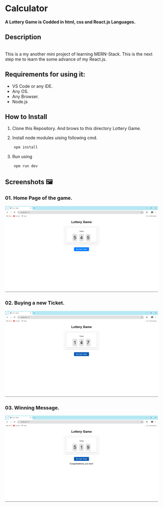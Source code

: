 # Calculator

**A Lottery Game is Codded in html, css and React.js Languages.**

## Description

<br>
This is a my another mini project of learning MERN-Stack. This is the next step me to learn the some advance of my React.js.

## Requirements for using it:

- VS Code or any IDE.
- Any OS.
- Any Browser.
- Node.js

## How to Install

1. Clone this Repository. And brows to this directory Lottery Game.

2. Install node modules uising following cmd.

```bash
    npm install
```

3. Run using

```bash
    npm run dev
```

## Screenshots 🖼️

### 01. Home Page of the game.

![Screenshot 1](<Images/Screenshot (63).png>)

### 02. Buying a new Ticket.

![Screenshot 2](<Images/Screenshot (64).png>)

### 03. Winning Message.

![Screenshot 3](<Images/Screenshot (65).png>)
